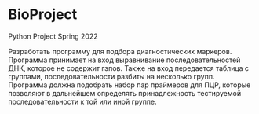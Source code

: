# BioProject
Python Project Spring 2022

Разработать программу для подбора диагностических маркеров. Программа принимает на вход выравнивание последовательностей ДНК, которое не содержит гэпов. Также на вход передается таблица с группами, последовательности разбиты на несколько групп. Программа должна подобрать набор пар праймеров для ПЦР, которые позволяют в дальнейшем определять принадлежность тестируемой последовательности к той или иной группе.
